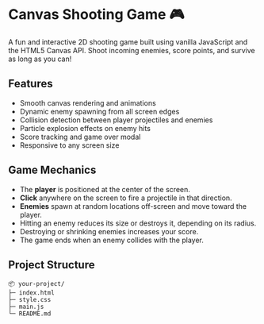 # Canvas Shooting Game 🎮

A fun and interactive 2D shooting game built using vanilla JavaScript and the HTML5 Canvas API. Shoot incoming enemies, score points, and survive as long as you can!

## Features

- Smooth canvas rendering and animations
- Dynamic enemy spawning from all screen edges
- Collision detection between player projectiles and enemies
- Particle explosion effects on enemy hits
- Score tracking and game over modal
- Responsive to any screen size

## Game Mechanics

- The **player** is positioned at the center of the screen.
- **Click** anywhere on the screen to fire a projectile in that direction.
- **Enemies** spawn at random locations off-screen and move toward the player.
- Hitting an enemy reduces its size or destroys it, depending on its radius.
- Destroying or shrinking enemies increases your score.
- The game ends when an enemy collides with the player.

## Project Structure

```text
📦 your-project/
├─ index.html
├─ style.css
├─ main.js
└─ README.md
```
